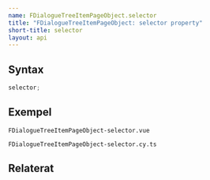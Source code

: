 ```yaml
---
name: FDialogueTreeItemPageObject.selector
title: "FDialogueTreeItemPageObject: selector property"
short-title: selector
layout: api
---
```


## Syntax

```ts nocompile nolint
selector;
```

## Exempel

```import static
FDialogueTreeItemPageObject-selector.vue
```

```import
FDialogueTreeItemPageObject-selector.cy.ts
```

## Relaterat
